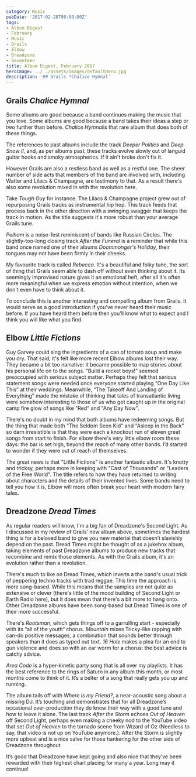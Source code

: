 ```yaml
---
category: Music
pubDate: '2017-02-28T00:00:00Z'
tags:
- Album Digest
- February
- Music
- Grails
- Elbow
- Dreadzone
- Seventeen
title: Album Digest, February 2017
heroImage: ../../assets/images/defaultHero.jpg
description: '## Grails *Chalice Hymnal'
---
```

## Grails *Chalice Hymnal*

Some albums are good because a band continues making the music that you love. Some albums are good because a band takes their ideas a step or two further than before. *Chalice Hymnal*is that rare album that does both of these things. 

The references to past albums include the track *Deeper Politics* and *Deep Snow II*, and, as per albums past, these tracks evolve slowly out of languid guitar hooks and smoky atmospherics. If it ain't broke don't fix it. 

However Grails are also a restless band as well as a restful one. The sheer number of side acts that members of the band are involved with, including Watter and Lilacs & Champagne, are testimony to that. As a result there's also some revolution mixed in with the revolution here. 

Take *Tough Guy* for instance. The Lilacs & Champagne project grew out of repurposing Grails tracks as instrumental hip hop. This track feeds that process back in the other direction with a swinging swagger that keeps the track in motion. As the title suggests it's more robust than your average Grails tune. 

*Pelham* is a noise-fest reminiscent of bands like Russian Circles. The slightly-too-long closing track *After the Funeral* is a reminder that while this band once named one of their albums *Doommonger's Holiday*, their tongues may not have been firmly in their cheeks. 

My favourite track is called *Rebecca*. It's a beautiful and folky tune, the sort of thing that Grails seem able to dash off without even thinking about it. Its seemingly improvised nature gives it an emotional heft, after all it's often more meaningful when we express emotion without intention, when we don't even have to think about it. 

To conclude this is another interesting and compelling album from Grails. It would serve as a good introduction if you've never heard their music before. If you have heard them before then you'll know what to expect and I think you will like what you find. 

## Elbow *Little Fictions*

Guy Garvey could sing the ingredients of a can of tomato soup and make you cry. That said, it's felt like more recent Elbow albums lost their way. They became a bit too narrative: it became possible to map stories about his personal life on to the songs. “Build a rocket boys!” seemed preoccupied with serious subject matter. Perhaps they felt that serious statement songs were needed once everyone started playing “One Day Like This” at their weddings. Meanwhile, “The Takeoff And Landing of Everything” made the mistake of thinking that tales of transatlantic living were somehow interesting to those of us who got caught up in the original camp fire glow of songs like "Red" and "Any Day Now".

There's no doubt in my mind that both albums have redeeming songs. But the thing that made both "The Seldom Seen Kid" and "Asleep in the Back" so darn irresistible is that they were each a knockout run of eleven great songs from start to finish. For elbow there's very little elbow room these days: the bar is set high, beyond the reach of many other bands. I’d started to wonder if they were out of reach of themselves.

The great news is that "Little Fictions" is another fantastic album. It's knotty and tricksy, perhaps more in keeping with "Cast of Thousands" or "Leaders of the Free World". The title refers to how they have returned to writing about characters and the details of their invented lives. Some bands need to tell you how it is, Elbow will more often break your heart with modern fairy tales.

## Dreadzone *Dread Times*

As regular readers will know, I'm a big fan of Dreadzone's Second Light. As I discussed in my review of Grails’ new album above, sometimes the hardest thing is for a beloved band to give you new material that doesn’t slavishly depend on the past. Dread Times might be thought of as a jukebox album, taking elements of past Dreadzone albums to produce new tracks that recombine and remix those elements. As with the Grails album, it's an evolution rather than a revolution. 

There's much to like on Dread Times, which inverts a the band's usual trick of peppering techno tracks with trad reggae. This time the approach is more song-based. While this means that the samples are not quite as extensive or clever (there's little of the mood building of Second Light or Earth Radio here), but it does mean that there's a bit more to hang onto. Other Dreadzone albums have been song-based but Dread Times is one of their more successful. 

There's *Rootsman*, which gets things off to a garrulling start - especially with its “all of the youth“ chorus. *Mountain* mixes Tricky-like rapping with can-do positive messages, a combination that sounds better through speakers than it does as typed out text. *16 Hole* makes a plea for an end to gun violence and does so with an ear worm for a chorus: the best advice is catchy advice.

*Area Code* is a hyper-kinetic party song that is all over my playlists. It has the best reference to the rings of Saturn in any album this month, or most months come to think of it. It’s a belter of a song that really gets you up and running. 

The album tails off with *Where is my Friend?*, a near-acoustic song about a missing DJ. It’s touching and demonstrates that for all Dreadzone’s occasional  over-production they do know their way with a good tune and how to leave it alone. The last track *After the Storm* echoes *Out of Heaven* off Second Light, perhaps even making a cheeky nod to the YouTube video that set *Out of Heaven* to the tornado scene from Wizard of Oz (Needless to say, that video is not up on YouTube anymore.). After the Storm is slightly more upbeat and is a nice salve for those hankering for the other side of Dreadzone throughout. 

It’s good that Dreadzone have kept going and also nice that they’ve been rewarded with their highest chart placing for many a year. Long may it continue!